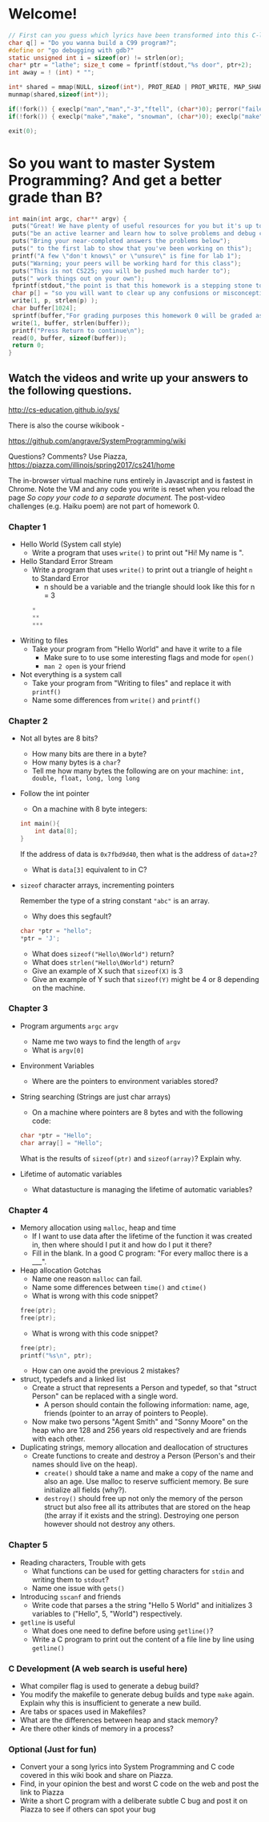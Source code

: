 # Welcome!
```C
// First can you guess which lyrics have been transformed into this C-like system code?
char q[] = "Do you wanna build a C99 program?";
#define or "go debugging with gdb?"
static unsigned int i = sizeof(or) != strlen(or);
char* ptr = "lathe"; size_t come = fprintf(stdout,"%s door", ptr+2);
int away = ! (int) * "";

int* shared = mmap(NULL, sizeof(int*), PROT_READ | PROT_WRITE, MAP_SHARED | MAP_ANONYMOUS, -1, 0);
munmap(shared,sizeof(int*));

if(!fork()) { execlp("man","man","-3","ftell", (char*)0); perror("failed"); }
if(!fork()) { execlp("make","make", "snowman", (char*)0); execlp("make","make", (char*)0)); }

exit(0);
```
# So you want to master System Programming? And get a better grade than B?
```C
int main(int argc, char** argv) {
 puts("Great! We have plenty of useful resources for you but it's up to you to");
 puts("be an active learner and learn how to solve problems and debug code.");
 puts("Bring your near-completed answers the problems below");
 puts(" to the first lab to show that you've been working on this");
 printf("A few \"don't knows\" or \"unsure\" is fine for lab 1"); 
 puts("Warning; your peers will be working hard for this class");
 puts("This is not CS225; you will be pushed much harder to");
 puts(" work things out on your own");
 fprintf(stdout,"the point is that this homework is a stepping stone to all future assignments");
 char p[] = "so you will want to clear up any confusions or misconceptions.";
 write(1, p, strlen(p) );
 char buffer[1024];
 sprintf(buffer,"For grading purposes this homework 0 will be graded as part of your lab %d work.", 1);
 write(1, buffer, strlen(buffer));
 printf("Press Return to continue\n");
 read(0, buffer, sizeof(buffer));
 return 0;
}
```
## Watch the videos and write up your answers to the following questions.

http://cs-education.github.io/sys/

There is also the course wikibook - 

https://github.com/angrave/SystemProgramming/wiki

Questions? Comments? Use Piazza,
https://piazza.com/illinois/spring2017/cs241/home

The in-browser virtual machine runs entirely in Javascript and is fastest in Chrome. Note the VM and any code you write is reset when you reload the page *So copy your code to a separate document.* The post-video challenges (e.g. Haiku poem) are not part of homework 0. 

### Chapter 1
- Hello World (System call style)
  - Write a program that uses `write()` to print out "Hi! My name is <Your Name>".
- Hello Standard Error Stream
  - Write a program that uses `write()` to print out a triangle of height `n` to Standard Error
    - n should be a variable and the triangle should look like this for n = 3
    ```C
    *
    **
    ***
    ```
- Writing to files
  - Take your program from "Hello World" and have it write to a file
    - Make sure to to use some interesting flags and mode for `open()`
    - ```man 2 open``` is your friend
- Not everything is a system call
  - Take your program from "Writing to files" and replace it with `printf()`
  - Name some differences from `write()` and `printf()`

### Chapter 2
- Not all bytes are 8 bits?
  - How many bits are there in a byte?
  - How many bytes is a `char`?
  - Tell me how many bytes the following are on your machine: `int, double, float, long, long long`
- Follow the int pointer
  - On a machine with 8 byte integers:
  ```C
  int main(){
      int data[8];
  } 
  ```
  If the address of data is `0x7fbd9d40`, then what is the address of `data+2`?
  - What is `data[3]` equivalent to in C?
- `sizeof` character arrays, incrementing pointers
  
  Remember the type of a string constant `"abc"` is an array.
  - Why does this segfault?
  ```C
  char *ptr = "hello";
  *ptr = 'J';
  ```
  - What does `sizeof("Hello\0World")` return?
  - What does `strlen("Hello\0World")` return?
  - Give an example of X such that `sizeof(X)` is 3
  - Give an example of Y such that `sizeof(Y)` might be 4 or 8 depending on the machine.

### Chapter 3
- Program arguments `argc` `argv`
  - Name me two ways to find the length of `argv`
  - What is `argv[0]`
- Environment Variables
  - Where are the pointers to environment variables stored?
- String searching (Strings are just char arrays)
  - On a machine where pointers are 8 bytes and with the following code:
  ```C
  char *ptr = "Hello";
  char array[] = "Hello";
  ```
  What is the results of `sizeof(ptr)` and `sizeof(array)`? Explain why.

- Lifetime of automatic variables
  - What datastucture is managing the lifetime of automatic variables?

### Chapter 4
- Memory allocation using `malloc`, heap and time
  - If I want to use data after the lifetime of the function it was created in, then where should I put it and how do I put it there?
  - Fill in the blank. In a good C program: "For every malloc there is a ___".
- Heap allocation Gotchas
  - Name one reason `malloc` can fail.
  - Name some differences between `time()` and `ctime()`
  - What is wrong with this code snippet?
  ```C
  free(ptr);
  free(ptr);
  ```
  - What is wrong with this code snippet?
  ```C
  free(ptr);
  printf("%s\n", ptr);
  ```
  - How can one avoid the previous 2 mistakes? 
- struct, typedefs and a linked list
  - Create a struct that represents a Person and typedef, so that "struct Person" can be replaced with a single word.
    - A person should contain the following information: name, age, friends (pointer to an array of pointers to People).
  - Now make two persons "Agent Smith" and "Sonny Moore" on the heap who are 128 and 256 years old respectively and are friends with each other.
- Duplicating strings, memory allocation and deallocation of structures
  - Create functions to create and destroy a Person (Person's and their names should live on the heap).
    - `create()` should take a name and make a copy of the name and also an age. Use malloc to reserve sufficient memory. Be sure initialize all fields (why?).
    - `destroy()` should free up not only the memory of the person struct but also free all its attributes that are stored on the heap (the array if it exists and the string). Destroying one person however should not destroy any others.

### Chapter 5 
- Reading characters, Trouble with gets
  - What functions can be used for getting characters for `stdin` and writing them to `stdout`?
  - Name one issue with `gets()`
- Introducing `sscanf` and friends
  - Write code that parses a the string "Hello 5 World" and initializes 3 variables to ("Hello", 5, "World") respectively.
- `getline` is useful
  - What does one need to define before using `getline()`?
  - Write a C program to print out the content of a file line by line using `getline()`

### C Development (A web search is useful here)
- What compiler flag is used to generate a debug build?
- You modify the makefile to generate debug builds and type `make` again. Explain why this is insufficient to generate a new build.
- Are tabs or spaces used in Makefiles?
- What are the differences between heap and stack memory?
- Are there other kinds of memory in a process?

### Optional (Just for fun)
- Convert your a song lyrics into System Programming and C code covered in this wiki book and share on Piazza.
- Find, in your opinion the best and worst C code on the web and post the link to Piazza
- Write a short C program with a deliberate subtle C bug and post it on Piazza to see if others can spot your bug 